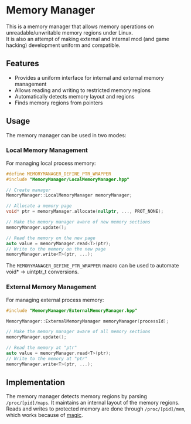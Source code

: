 # Memory Manager

This is a memory manager that allows memory operations on unreadable/unwritable memory regions under Linux.  
It is also an attempt of making external and internal mod (and game hacking) development uniform and compatible.

## Features

- Provides a uniform interface for internal and external memory management
- Allows reading and writing to restricted memory regions
- Automatically detects memory layout and regions
- Finds memory regions from pointers

## Usage

The memory manager can be used in two modes:

### Local Memory Management

For managing local process memory:

```c++
#define MEMORYMANAGER_DEFINE_PTR_WRAPPER
#include "MemoryManager/LocalMemoryManager.hpp" 

// Create manager
MemoryManager::LocalMemoryManager memoryManager;

// Allocate a memory page
void* ptr = memoryManager.allocate(nullptr, ..., PROT_NONE);

// Make the memory manager aware of new memory sections
memoryManager.update();

// Read the memory on the new page
auto value = memoryManager.read<T>(ptr);
// Write to the memory on the new page
memoryManager.write<T>(ptr, ...);
```

The `MEMORYMANAGER_DEFINE_PTR_WRAPPER` macro can be used to automate void* -> uintptr_t conversions.

### External Memory Management

For managing external process memory:

```c++
#include "MemoryManager/ExternalMemoryManager.hpp"

MemoryManager::ExternalMemoryManager memoryManager(processId);

// Make the memory manager aware of all memory sections
memoryManager.update();

// Read the memory at "ptr"
auto value = memoryManager.read<T>(ptr);
// Write to the memory at "ptr"
memoryManager.write<T>(ptr, ...);
```

## Implementation

The memory manager detects memory regions by parsing `/proc/[pid]/maps`. It maintains an internal layout of the memory regions.  
Reads and writes to protected memory are done through `/proc/[pid]/mem`, which works because of [magic](https://offlinemark.com/2021/05/12/an-obscure-quirk-of-proc/).

